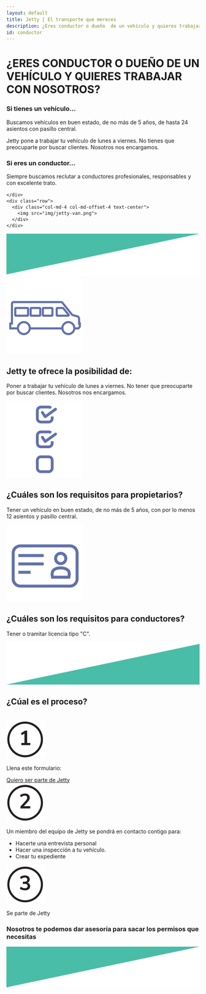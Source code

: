 ```yaml
---
layout: default
title: Jetty | El transporte que mereces
description: ¿Eres conductor o dueño  de un vehículo y quieres trabajar con nosotros?
id: conductor
---
```


<div class="container-fluid conductor">
  <div class="container">
    <div class="row">
      <div class="col-md-10 col-md-offset-1 text-center">
        <h1>¿ERES CONDUCTOR O DUEÑO DE UN VEHÍCULO Y QUIERES TRABAJAR CON NOSOTROS?</h1>
        <div class="row">
          <div class="col-md-6 text-left">
            <h3>Si tienes un vehículo...</h3>
            <p>Buscamos vehículos en buen estado, de no más de 5 años, de hasta 24 asientos con pasillo central.</p>
            <p>Jetty pone a trabajar tu vehículo de lunes a viernes. No tienes que preocuparte por buscar clientes. Nosotros nos encargamos.</p>
          </div>
          <div class="col-md-6 text-left">
            <h3>Si eres un conductor...</h3>
            <p>Siempre buscamos reclutar a conductores profesionales, responsables y con excelente trato.</p>
          </div>
        </div>
      </div>

    </div>
    <div class="row">
      <div class="col-md-4 col-md-offset-4 text-center">
        <img src="img/jetty-van.png">
      </div>
    </div>
  </div>
</div>

<div class="clearfix"></div>

<div class="space-greenUp">
  <img src="img/back-green-up.png">
</div>

<div class="container">
  <div class="row conductor-request">
    <div class="col-md-4 text-center">
      <div class="panel panel-default">
        <div class="panel-body">
          <img src="img/icon-van.svg">
          <h2>Jetty te ofrece la posibilidad de:</h2>
          <p>Poner a trabajar tu vehículo de lunes a viernes. No tener que preocuparte por buscar clientes. Nosotros nos encargamos.</p>
        </div>
      </div>
    </div>
    <div class="col-md-4 text-center">
      <div class="panel panel-default">
        <div class="panel-body">
          <img src="img/icon-check.svg">
          <h2>¿Cuáles son los requisitos para propietarios?</h2>
          <p>Tener un vehículo en buen estado, de no más de 5 años, con por lo menos 12 asientos y pasillo central.</p>
        </div>
      </div>
    </div>
    <div class="col-md-4 text-center">
      <div class="panel panel-default">
        <div class="panel-body">
          <img src="img/icon-card.svg">
          <h2>¿Cuáles son los requisitos para conductores?</h2>
          <p>Tener o tramitar licencia tipo "C". </p>
        </div>
      </div>
    </div>
  </div>
</div>

<div class="space-greenUp">
  <img src="img/back-green-down.png">
</div>

<div class="conatiner-fluid proceso">
  <div class="container">
    <div class="row">
      <div class="col-md-12 text-center">
        <h2>¿Cúal es el proceso?</h2>
        <br>
      </div>
    </div>
    <div class="row">
      <div class="col-md-6 col-md-offset-3 number">
        <div class="row">
          <div class="col-md-2 col-xs-3 text-right">
            <img src="img/icon-uno.svg">
          </div>
          <div class="col-md-10 col-xs-9">
            <p class="lead">Llena este formulario:</p>
            <a class="typeform-share btn btn-gray" href="https://cledestino.typeform.com/to/CLXSOj" data-mode="1" target="_blank">Quiero ser parte de Jetty</a>
            <script>(function(){var qs,js,q,s,d=document,gi=d.getElementById,ce=d.createElement,gt=d.getElementsByTagName,id='typef_orm_share',b='https://s3-eu-west-1.amazonaws.com/share.typeform.com/';if(!gi.call(d,id)){js=ce.call(d,'script');js.id=id;js.src=b+'share.js';q=gt.call(d,'script')[0];q.parentNode.insertBefore(js,q)}id=id+'_';if(!gi.call(d,id)){qs=ce.call(d,'link');qs.rel='stylesheet';qs.id=id;qs.href=b+'share-button.css';s=gt.call(d,'head')[0];s.appendChild(qs,s)}})()</script>
          </div>
        </div>
      </div>
      <div class="col-md-6 col-md-offset-3 number">
        <div class="row">
          <div class="col-md-2 col-xs-3 text-right">
            <img src="img/icon-dos.svg">
          </div>
          <div class="col-md-10 col-xs-9">
            <p class="lead">Un miembro del equipo de Jetty se pondrá en contacto contigo para:</p>
            <ul>
              <li>Hacerte una entrevista personal </li>
              <li>Hacer una inspección a tu vehículo. </li>
              <li>Crear tu expediente</li>
            </ul>
          </div>
        </div>
      </div>
      <div class="col-md-6 col-md-offset-3 number">
        <div class="row">
          <div class="col-md-2 col-xs-3 text-right">
            <img src="img/icon-tres.svg">
          </div>
          <div class="col-md-10 col-xs-9">
            <p class="lead">Se parte de Jetty</p>
          </div>
        </div>
      </div>
    </div>
    <div class="row">
      <div class="col-md-12 text-center">
        <h3>Nosotros te podemos dar asesoría para sacar los permisos que necesitas</h3>
      </div>
    </div>
  </div>
</div>

<div class="clearfix"></div>

<div class="space-greenUp">
  <img src="img/back-green-up.png">
</div>


